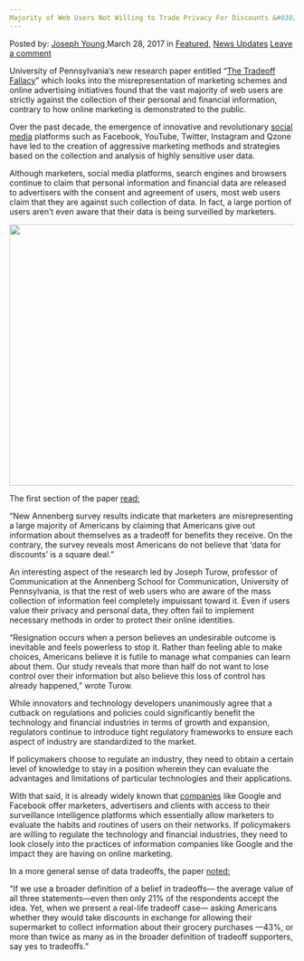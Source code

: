 ```yaml
---
Majority of Web Users Not Willing to Trade Privacy For Discounts &#038; Benefits
---
```

<article class="post-listing post-18853 post type-post status-publish format-standard has-post-thumbnail hentry category-deepdot-news category-news-updates tag-benefits tag-discounts tag-majority tag-privacy tag-trade tag-users tag-web">
<div class="post-inner">
<p class="post-meta">
<span>Posted by: <a href="https://www.deepdotweb.com/author/josephyoung/" title="">Joseph Young </a></span>
<span>March 28, 2017</span>
<span>in <a href="https://www.deepdotweb.com/category/deepdot-news/" rel="category tag">Featured</a>, <a href="https://www.deepdotweb.com/category/news-updates/" rel="category tag">News Updates</a></span>
<span><a href="https://www.deepdotweb.com/2017/03/28/majority-web-users-not-willing-trade-privacy-discounts-benefits/#respond">Leave a comment</a></span>
</p>
<div class="clear"></div>
<div class="entry">
<p>University of Pennsylvania’s new research paper entitled “<a href="https://www.asc.upenn.edu/sites/default/files/TradeoffFallacy_1.pdf">The Tradeoff Fallacy</a>” which looks into the misrepresentation of marketing schemes and online advertising initiatives found that the vast majority of web users are strictly against the collection of their personal and financial information, contrary to how online marketing is demonstrated to the public.</p>
<p>Over the past decade, the emergence of innovative and revolutionary <a href="https://www.deepdotweb.com/2017/02/15/princeton-stanford-research-shows-anonymous-browsing-histories-linked-social-media/">social media</a> platforms such as Facebook, YouTube, Twitter, Instagram and Qzone have led to the creation of aggressive marketing methods and strategies based on the collection and analysis of highly sensitive user data.</p>
<p>Although marketers, social media platforms, search engines and browsers continue to claim that personal information and financial data are released to advertisers with the consent and agreement of users, most web users claim that they are against such collection of data. In fact, a large portion of users aren’t even aware that their data is being surveilled by marketers.</p>
<p><img class="wp-image-18861 aligncenter" src="https://www.deepdotweb.com/wp-content/uploads/2017/03/word-image-62.png" width="994" height="462" srcset="https://www.deepdotweb.com/wp-content/uploads/2017/03/word-image-62.png 1400w, https://www.deepdotweb.com/wp-content/uploads/2017/03/word-image-62-300x140.png 300w, https://www.deepdotweb.com/wp-content/uploads/2017/03/word-image-62-1024x476.png 1024w, https://www.deepdotweb.com/wp-content/uploads/2017/03/word-image-62-272x125.png 272w" sizes="(max-width: 994px) 100vw, 994px"/></p>
<p>The first section of the paper <a href="https://www.asc.upenn.edu/sites/default/files/TradeoffFallacy_1.pdf">read:</a></p>
<p>“New Annenberg survey results indicate that marketers are misrepresenting a large majority of Americans by claiming that Americans give out information about themselves as a tradeoff for benefits they receive. On the contrary, the survey reveals most Americans do not believe that ‘data for discounts’ is a square deal.”</p>
<p>An interesting aspect of the research led by Joseph Turow, professor of Communication at the Annenberg School for Communication, University of Pennsylvania, is that the rest of web users who are aware of the mass collection of information feel completely impuissant toward it. Even if users value their privacy and personal data, they often fail to implement necessary methods in order to protect their online identities.</p>
<p>“Resignation occurs when a person believes an undesirable outcome is inevitable and feels powerless to stop it. Rather than feeling able to make choices, Americans believe it is futile to manage what companies can learn about them. Our study reveals that more than half do not want to lose control over their information but also believe this loss of control has already happened,” wrote Turow.</p>
<p>While innovators and technology developers unanimously agree that a cutback on regulations and policies could significantly benefit the technology and financial industries in terms of growth and expansion, regulators continue to introduce tight regulatory frameworks to ensure each aspect of industry are standardized to the market.</p>
<p>If policymakers choose to regulate an industry, they need to obtain a certain level of knowledge to stay in a position wherein they can evaluate the advantages and limitations of particular technologies and their applications.</p>
<p>With that said, it is already widely known that <a href="https://www.deepdotweb.com/2017/02/15/boston-police-department-ends-plan-monitor-darknet-social-media/">companies</a> like Google and Facebook offer marketers, advertisers and clients with access to their surveillance intelligence platforms which essentially allow marketers to evaluate the habits and routines of users on their networks. If policymakers are willing to regulate the technology and financial industries, they need to look closely into the practices of information companies like Google and the impact they are having on online marketing.</p>
<p>In a more general sense of data tradeoffs, the paper <a href="https://www.asc.upenn.edu/sites/default/files/TradeoffFallacy_1.pdf">noted:</a></p>
<p>“If we use a broader definition of a belief in tradeoffs— the average value of all three statements—even then only 21% of the respondents accept the idea. Yet, when we present a real-life tradeoff case— asking Americans whether they would take discounts in exchange for allowing their supermarket to collect information about their grocery purchases —43%, or more than twice as many as in the broader definition of tradeoff supporters, say yes to tradeoffs.”</p>
</div>
<span style="display:none"><a href="https://www.deepdotweb.com/tag/benefits/" rel="tag">benefits</a> <a href="https://www.deepdotweb.com/tag/discounts/" rel="tag">discounts</a> <a href="https://www.deepdotweb.com/tag/majority/" rel="tag">majority</a> <a href="https://www.deepdotweb.com/tag/privacy/" rel="tag">privacy</a> <a href="https://www.deepdotweb.com/tag/trade/" rel="tag">trade</a> <a href="https://www.deepdotweb.com/tag/users/" rel="tag">users</a> <a href="https://www.deepdotweb.com/tag/web/" rel="tag">web</a></span> <span style="display:none" class="updated">2017-03-28</span>
<div style="display:none" class="vcard author" itemprop="author" itemscope itemtype="http://schema.org/Person"><strong class="fn" itemprop="name"><a href="https://www.deepdotweb.com/author/josephyoung/" title="Posts by Joseph Young" rel="author">Joseph Young</a></strong></div>
</div>
</article>

